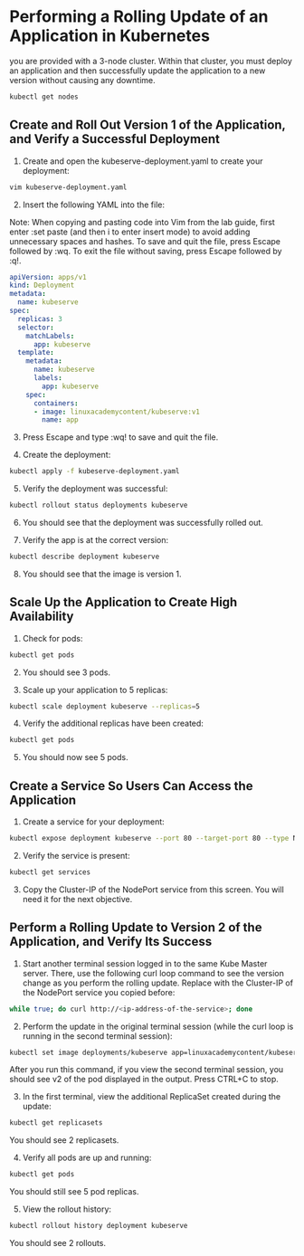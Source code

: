 # Performing a Rolling Update of an Application in Kubernetes
you are provided with a 3-node cluster. Within that cluster, you must deploy an application and then successfully update the application to a new version without causing any downtime.

```bash
kubectl get nodes
```

## Create and Roll Out Version 1 of the Application, and Verify a Successful Deployment
1. Create and open the kubeserve-deployment.yaml to create your deployment:
```bash
vim kubeserve-deployment.yaml
```
2. Insert the following YAML into the file:

Note: When copying and pasting code into Vim from the lab guide, first enter :set paste (and then i to enter insert mode) to avoid adding unnecessary spaces and hashes. To save and quit the file, press Escape followed by :wq. To exit the file without saving, press Escape followed by :q!.
```yaml
apiVersion: apps/v1
kind: Deployment
metadata:
  name: kubeserve
spec:
  replicas: 3
  selector:
    matchLabels:
      app: kubeserve
  template:
    metadata:
      name: kubeserve
      labels:
        app: kubeserve
    spec:
      containers:
      - image: linuxacademycontent/kubeserve:v1
        name: app
```
3. Press Escape and type :wq! to save and quit the file.

4. Create the deployment:
```bash
kubectl apply -f kubeserve-deployment.yaml
```
5. Verify the deployment was successful:
```bash
kubectl rollout status deployments kubeserve
```
6. You should see that the deployment was successfully rolled out.

7. Verify the app is at the correct version:
```bash
kubectl describe deployment kubeserve
```
8. You should see that the image is version 1.

## Scale Up the Application to Create High Availability
1. Check for pods:
```bash
kubectl get pods
```
2. You should see 3 pods.

3. Scale up your application to 5 replicas:
```bash
kubectl scale deployment kubeserve --replicas=5
```
4. Verify the additional replicas have been created:
```bash
kubectl get pods
```
5. You should now see 5 pods.

## Create a Service So Users Can Access the Application
1. Create a service for your deployment:
```bash
kubectl expose deployment kubeserve --port 80 --target-port 80 --type NodePort
```
2. Verify the service is present:
```bash
kubectl get services
```
3. Copy the Cluster-IP of the NodePort service from this screen. You will need it for the next objective.

## Perform a Rolling Update to Version 2 of the Application, and Verify Its Success
1. Start another terminal session logged in to the same Kube Master server. There, use the following curl loop command to see the version change as you perform the rolling update. Replace <ip-address-of-the-service> with the Cluster-IP of the NodePort service you copied before:
```bash
while true; do curl http://<ip-address-of-the-service>; done
```
2. Perform the update in the original terminal session (while the curl loop is running in the second terminal session):
```bash
kubectl set image deployments/kubeserve app=linuxacademycontent/kubeserve:v2 --v 6
```
After you run this command, if you view the second terminal session, you should see v2 of the pod displayed in the output. Press CTRL+C to stop.

3. In the first terminal, view the additional ReplicaSet created during the update:
```bash
kubectl get replicasets
```
You should see 2 replicasets.

4. Verify all pods are up and running:
```bash
kubectl get pods
```
You should still see 5 pod replicas.

5. View the rollout history:
```bash
kubectl rollout history deployment kubeserve
```
You should see 2 rollouts.
